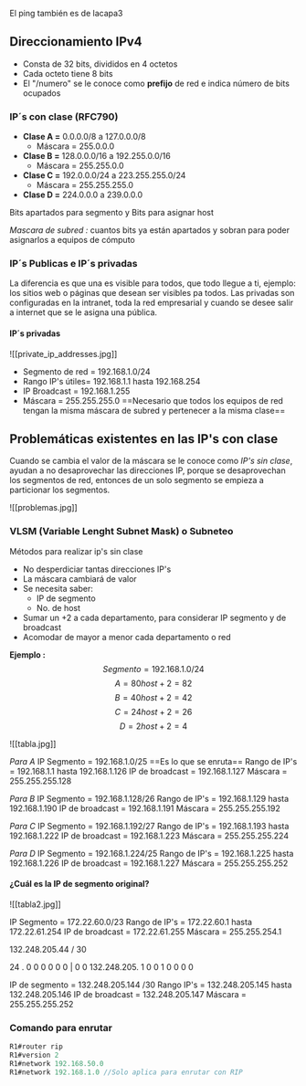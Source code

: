 
El ping también es de lacapa3
## Direccionamiento IPv4
- Consta de 32 bits, divididos en 4 octetos
- Cada octeto tiene 8 bits
- El "/numero" se le conoce como **prefijo** de red e indica número de bits ocupados

### IP´s con clase (RFC790)
- **Clase A =** 0.0.0.0/8 a 127.0.0.0/8
	- Máscara = 255.0.0.0
- **Clase B =** 128.0.0.0/16 a 192.255.0.0/16
	- Máscara = 255.255.0.0
- **Clase C =** 192.0.0.0/24 a 223.255.255.0/24
	- Máscara = 255.255.255.0
- **Clase D =** 224.0.0.0 a 239.0.0.0

Bits apartados para segmento y Bits para asignar host

*Mascara de subred :* cuantos bits ya están apartados y sobran para poder asignarlos a equipos de cómputo

### IP´s Publicas e IP´s privadas
La diferencia es que una es visible para todos, que todo llegue a ti, ejemplo: los sitios web o páginas que desean ser visibles pa todos.
Las privadas son configuradas en la intranet, toda la red empresarial y cuando se desee salir a internet que se le asigna una pública.

#### IP´s privadas
![[private_ip_addresses.jpg]]

- Segmento de red = 192.168.1.0/24
- Rango IP's útiles= 192.168.1.1 hasta 192.168.254
- IP Broadcast = 192.168.1.255
- Máscara = 255.255.255.0
==Necesario que todos los equipos de red tengan la misma máscara de subred y pertenecer a la misma clase==

## Problemáticas existentes en las IP's con clase

Cuando se cambia el valor de la máscara se le conoce como *IP's sin clase*, ayudan a no desaprovechar las direcciones IP, porque se desaprovechan los segmentos de red, entonces de un solo segmento se empieza a particionar los segmentos.

![[problemas.jpg]]
### VLSM (Variable Lenght Subnet Mask) o Subneteo
Métodos para realizar ip's sin clase
- No desperdiciar tantas direcciones IP's
- La máscara cambiará de valor
- Se necesita saber:
	- IP de segmento
	- No. de host
- Sumar un +2 a cada departamento, para considerar IP segmento y de broadcast
- Acomodar de mayor a menor cada departamento o red

**Ejemplo :**
$$Segmento = 192.168.1.0/24$$
$$A = 80 host + 2 = 82$$
$$B = 40 host + 2 = 42$$
$$C = 24 host + 2 = 26$$
$$D = 2 host + 2 = 4$$

![[tabla.jpg]]

*Para A*
IP Segmento = 192.168.1.0/25 ==Es lo que se enruta==
Rango de IP's = 192.168.1.1 hasta 192.168.1.126
IP de broadcast = 192.168.1.127
Máscara = 255.255.255.128

*Para B*
IP Segmento = 192.168.1.128/26
Rango de IP's = 192.168.1.129 hasta 192.168.1.190
IP de broadcast = 192.168.1.191
Máscara = 255.255.255.192

*Para C*
IP Segmento = 192.168.1.192/27 
Rango de IP's = 192.168.1.193 hasta 192.168.1.222
IP de broadcast = 192.168.1.223
Máscara = 255.255.255.224

*Para D*
IP Segmento = 192.168.1.224/25 
Rango de IP's = 192.168.1.225 hasta 192.168.1.226
IP de broadcast = 192.168.1.227
Máscara = 255.255.255.252

#### ¿Cuál es la IP de segmento original?

![[tabla2.jpg]]

IP Segmento = 172.22.60.0/23 
Rango de IP's = 172.22.60.1 hasta 172.22.61.254
IP de broadcast = 172.22.61.255
Máscara = 255.255.254.1

132.248.205.44 / 30

24 . 0 0 0 0 0 0 | 0 0
132.248.205. 1 0 0 1 0 0 0 0

IP de segmento = 132.248.205.144 /30
Rango IP's = 132.248.205.145 hasta 132.248.205.146
IP de broadcast = 132.248.205.147 
Máscara = 255.255.255.252

### Comando para enrutar 
```` js
R1#router rip
R1#version 2
R1#network 192.168.50.0
R1#network 192.168.1.0 //Solo aplica para enrutar con RIP
````


